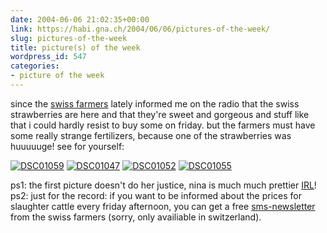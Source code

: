 ```yaml
---
date: 2004-06-06 21:02:35+00:00
link: https://habi.gna.ch/2004/06/06/pictures-of-the-week/
slug: pictures-of-the-week
title: picture(s) of the week
wordpress_id: 547
categories:
- picture of the week
---
```


since the [swiss farmers](http://www.schweizerbauer.ch/) lately informed me on the radio that the swiss strawberries are here and that they're sweet and gorgeous and stuff like that i could hardly resist to buy some on friday. but the farmers must have some really strange fertilizers, because one of the strawberries was huuuuuge!
see for yourself:

[![DSC01059](https://habi.gna.ch/blog/images/DSC01059-tm.jpg)](https://habi.gna.ch/blog/images/DSC01059.JPG) [![DSC01047](https://habi.gna.ch/blog/images/DSC01047-tm.jpg)](https://habi.gna.ch/blog/images/DSC01047.JPG) [![DSC01052](https://habi.gna.ch/blog/images/DSC01052-tm.jpg)](https://habi.gna.ch/blog/images/DSC01052.JPG) [![DSC01055](https://habi.gna.ch/blog/images/DSC01055-tm.jpg)](https://habi.gna.ch/blog/images/DSC01055.JPG)
  

ps1: the first picture doesn't do her justice, nina is much much prettier [IRL](http://www.acronymfinder.com/af-query.asp?String=exact&Acronym=irl&Find=Find)! 
ps2: just for the record: if you want to be informed about the prices for slaughter cattle every friday afternoon, you can get a free [sms-newsletter](http://www.schweizerbauer.ch/service/newsletter/index.html) from the swiss farmers (sorry, only availiable in switzerland).
